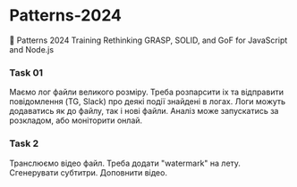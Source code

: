 # Patterns-2024
🚀 Patterns 2024 Training
Rethinking GRASP, SOLID, and GoF for JavaScript and Node.js

### Task 01
Маємо лог файли великого розміру. Треба розпарсити іх та відправити повідомлення (TG, Slack) про деякі події знайдені в логах.
Логи можуть додаватись як до файлу, так і нові файли. Аналіз може запускатись за розкладом, або моніторити онлай.

### Task 2
Транслюємо відео файл. Треба додати "watermark" на лету. Сгенерувати субтитри. Доповнити відео.
